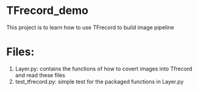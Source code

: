 # TFrecord_demo
This project is to learn how to use TFrecord to build image pipeline

# Files:
1. Layer.py: contains the functions of how to covert images into Tfrecord and read these files
2. test_tfrecord.py: simple test for the packaged functions in Layer.py

